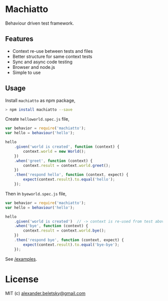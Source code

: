 # Machiatto

Behaviour driven test framework.

## Features

* Context re-use between tests and files
* Better structure for same context tests
* Sync and async code testing
* Browser and node.js
* Simple to use

## Usage

Install `machiatto` as npm package,

```bash
> npm install machiatto --save
```

Create `helloworld.spec.js` file,

```js
var behavior = require('machiatto');
var hello = behaviour('hello');

hello
	.given('world is created', function (context) {
		context.world = new World();
	})
	.when('greet', function (context) {
		context.result = context.world.greet();
	})
	.then('respond hello', function (context, expect) {
		expect(context.result).to.equal('hello');
	});
```

Then in `byeworld.spec.js` file,

```js
var behavior = require('machiatto');
var hello = behaviour('hello');

hello
	.given('world is created')	// -> context is re-used from test above
	.when('bye', function (context) {
		context.result = context.world.bye();
	})
	.then('respond bye', function (context, expect) {
		expect(context.result).to.equal('bye-bye');
	});

```

See [/examples](/examples/examples.js).

# License

MIT (c) alexander.beletsky@gmail.com



